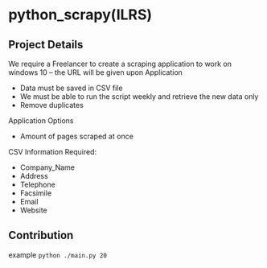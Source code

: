 # python_scrapy(ILRS)

## Project Details

We require a Freelancer to create a scraping application to work on windows 10 – the URL will be given upon Application

- Data must be saved in CSV file
- We must be able to run the script weekly and retrieve the new data only
- Remove duplicates

Application Options
- Amount of pages scraped at once


CSV Information Required:
- Company_Name
- Address
- Telephone
- Facsimile
- Email
- Website

## Contribution

example
`python ./main.py 20`
